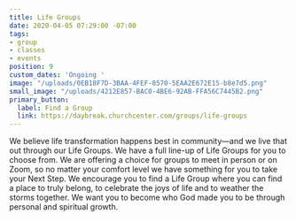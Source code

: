 ```yaml
---
title: Life Groups
date: 2020-04-05 07:29:00 -07:00
tags:
- group
- classes
- events
position: 9
custom_dates: 'Ongoing '
image: "/uploads/0EB18F7D-3BAA-4FEF-8570-5EAA2E672E15-b8e7d5.png"
small_image: "/uploads/4212E857-BAC0-4BE6-92AB-FFA56C7445B2.png"
primary_button:
  label: Find a Group
  link: https://daybreak.churchcenter.com/groups/life-groups
---
```


We believe life transformation happens best in community—and we live that out through our Life Groups. We have a full line-up of Life Groups for you to choose from. We are offering a choice for groups to meet in person or on Zoom, so no matter your comfort level we have something for you to take your Next Step. We encourage you to find a Life Group where you can find a place to truly belong, to celebrate the joys of life and to weather the storms together. We want you to become who God made you to be through personal and spiritual growth.